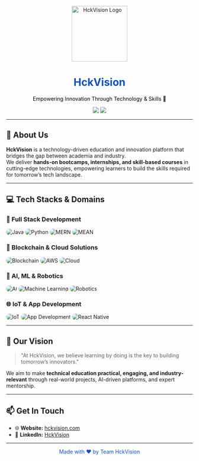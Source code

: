 <p align="center">
  <img src="https://www.hckvision.com/assets/logo.png" width="150" alt="HckVision Logo">
</p>

<h1 align="center" style="color:#0F52BA;">HckVision</h1>

<p align="center" style="color:#000000;">
Empowering Innovation Through Technology & Skills 🚀
</p>

<p align="center">
  <a href="https://www.hckvision.com"><img src="https://img.shields.io/badge/Website-HckVision-%230F52BA?style=for-the-badge&logo=googles-chrome&logoColor=white"/></a>
  <a href="https://www.linkedin.com/company/hckvision"><img src="https://img.shields.io/badge/LinkedIn-HckVision-%230F52BA?style=for-the-badge&logo=linkedin&logoColor=white"/></a>
</p>

---

## 🧠 About Us

**HckVision** is a technology-driven education and innovation platform that bridges the gap between academia and industry.  
We deliver **hands-on bootcamps, internships, and skill-based courses** in cutting-edge technologies, empowering learners to build the skills required for tomorrow’s tech landscape.  

---

## 💻 Tech Stacks & Domains

### 🧩 Full Stack Development
<p>
  <img src="https://img.icons8.com/color/48/000000/java-coffee-cup-logo.png" title="Java" alt="Java" style="border-radius:12px;"/>
  <img src="https://img.icons8.com/color/48/000000/python--v1.png" title="Python" alt="Python" style="border-radius:12px;"/>
  <img src="https://img.icons8.com/color/48/000000/react-native.png" title="MERN" alt="MERN" style="border-radius:12px;"/>
  <img src="https://img.icons8.com/color/48/000000/angularjs.png" title="MEAN" alt="MEAN" style="border-radius:12px;"/>
</p>

### 🔗 Blockchain & Cloud Solutions
<p>
  <img src="https://img.icons8.com/color/48/000000/blockchain.png" title="Blockchain" alt="Blockchain" style="border-radius:12px;"/>
  <img src="https://img.icons8.com/color/48/000000/amazon-web-services.png" title="AWS" alt="AWS" style="border-radius:12px;"/>
  <img src="https://img.icons8.com/color/48/000000/cloud.png" title="Cloud Solutions" alt="Cloud" style="border-radius:12px;"/>
</p>

### 🤖 AI, ML & Robotics
<p>
  <img src="https://img.icons8.com/color/48/000000/artificial-intelligence.png" title="AI" alt="AI" style="border-radius:12px;"/>
  <img src="https://img.icons8.com/color/48/000000/tensorflow.png" title="Machine Learning" alt="Machine Learning" style="border-radius:12px;"/>
  <img src="https://img.icons8.com/color/48/000000/robot-2.png" title="Robotics" alt="Robotics" style="border-radius:12px;"/>
</p>

### 🌐 IoT & App Development
<p>
  <img src="https://img.icons8.com/color/48/000000/internet-of-things.png" title="IoT" alt="IoT" style="border-radius:12px;"/>
  <img src="https://img.icons8.com/color/48/000000/android-os.png" title="App Development" alt="App Development" style="border-radius:12px;"/>
  <img src="https://img.icons8.com/color/48/000000/react-native.png" title="React Native" alt="React Native" style="border-radius:12px;"/>
</p>

---

## 🌟 Our Vision

> "At HckVision, we believe learning by doing is the key to building tomorrow’s innovators."

We aim to make **technical education practical, engaging, and industry-relevant** through real-world projects, AI-driven platforms, and expert mentorship.

---

## 📫 Get In Touch

- 🌐 **Website:** [hckvision.com](https://www.hckvision.com)  
- 💼 **LinkedIn:** [HckVision](https://www.linkedin.com/company/hckvision)  

---

<p align="center" style="color:#0F52BA;">Made with ❤️ by Team HckVision</p>
